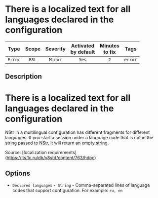 # There is a localized text for all languages declared in the configuration

| Type | Scope | Severity | Activated<br/>by default | Minutes<br/>to fix | Tags |
| :-: | :-: | :-: | :-: | :-: | :-: |
| `Error` | `BSL` | `Minor` | `Yes` | `2` | `error` |

<!-- Блоки выше заполняются автоматически, не трогать -->
## Description

# There is a localized text for all languages declared in the configuration

NStr in a multilingual configuration has different fragments for different languages.
If you start a session under a language code that is not in the string passed to NStr, it will return an empty string.

Source: [localization requirements] (https://its.1c.ru/db/v8std/content/763/hdoc)

## Options

* `Declared languages` -` String` - Comma-separated lines of language codes that support configuration. For example: `ru, en`